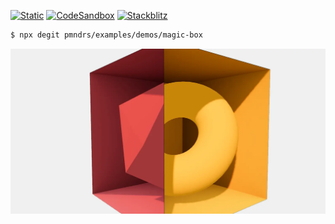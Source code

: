 [![Static](https://img.shields.io/badge/demo-%23646CFF.svg?logo=html5&logoColor=white)](https://pmndrs.github.io/examples/magic-box)
[![CodeSandbox](https://img.shields.io/badge/codesandbox-040404?logo=codesandbox&logoColor=DBDBDB)](https://codesandbox.io/s/github/pmndrs/examples/tree/main/demos/magic-box)
[![Stackblitz](https://img.shields.io/badge/stackblitz-fff?logo=Stackblitz&logoColor=1389FD)](https://stackblitz.com/github/pmndrs/examples/tree/main/demos/magic-box)

```sh
$ npx degit pmndrs/examples/demos/magic-box
```

![](thumbnail.webp)
